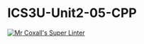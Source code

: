 # ICS3U-Unit2-05-CPP

[![Mr Coxall's Super Linter](https://github.com/Evgeny-Vovk/ICS3U-Unit2-05-CPP/workflows/Mr%20Coxall's%20Super%20Linter/badge.svg)](https://github.com/Evgeny-Vovk/ICS3U-Unit2-05-CPP/actions)
